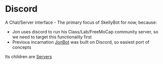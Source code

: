 # Discord

A Chat/Server interface - The primary focus of SkellyBot for now, because: 

- Jon uses discord to run his Class/Lab/FreeMoCap community server, so we need to target this functionality first
- Previous incarnation [JonBot](JonBot.md) was built on Discord, so easiest port of concepts

Its children are [Servers](Server.md)